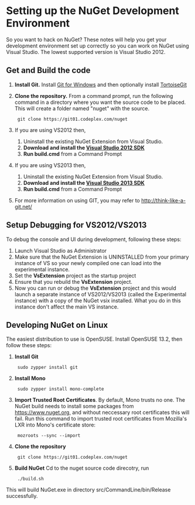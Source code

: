 ﻿# Setting up the NuGet Development Environment
So you want to hack on NuGet? These notes will help you get your development environment 
set up correctly so you can work on NuGet using Visual Studio. The lowest supported 
version is Visual Studio 2012.

## Get and Build the code
1. **Install Git.** Install [Git for Windows](http://code.google.com/p/msysgit/downloads/list?can=3) and then optionally install [TortoiseGit](http://code.google.com/p/tortoisegit/downloads/list)
1. **Clone the repository.** From a command prompt, run the following command in a directory where you want the source code to be placed. 
This will create a folder named "nuget" with the source.

        git clone https://git01.codeplex.com/nuget
1. If you are using VS2012 then,
    1. Uninstall the existing NuGet Extension from Visual Studio.
    1. **Download and install the <a href="http://www.microsoft.com/en-us/download/details.aspx?id=30668">Visual Studio 2012 SDK</a>**
    1. **Run build.cmd** from a Command Prompt
1. If you are using VS2013 then,
    1. Uninstall the existing NuGet Extension from Visual Studio.
    1. **Download and install the <a href="http://www.microsoft.com/en-us/download/details.aspx?id=40758">Visual Studio 2013 SDK</a>**
    1. **Run build.cmd** from a Command Prompt
1. For more information on using GIT, you may refer to <a href="http://think-like-a-git.net/">http://think-like-a-git.net/</a>

## Setup Debugging for VS2012/VS2013
To debug the console and UI during development, following these steps:

1. Launch Visual Studio as Administrator 
1. Make sure that the NuGet Extension is UNINSTALLED from your primary instance of VS so your newly compiled one can load into the experimental instance.
1. Set the **VsExtension** project as the startup project 
1. Ensure that you rebuild the **VsExtension** project. 
1. Now you can run or debug the **VsExtension** project and this would launch a separate instance of VS2012/VS2013 (called the Experimental instance) 
with a copy of the NuGet vsix installed. What you do in this instance don't affect the main VS instance. 

## Developing NuGet on Linux
The easiest distribution to use is OpenSUSE. Install OpenSUSE 13.2, then follow these steps:

1. **Install Git**

        sudo zypper install git
1. **Install Mono**

        sudo zypper install mono-complete
1. **Import Trusted Root Certificates**. By default, Mono trusts no one. 
The NuGet build needs to install some packages from https://www.nuget.org, 
and without neccessary root certificates this will fail. Run
this command to import trusted root certificates from Mozilla's LXR into 
Mono's certificate store:

        mozroots --sync --import
1. **Clone the repository** 

        git clone https://git01.codeplex.com/nuget

1. **Build NuGet**
Cd to the nuget source code direcotry, run

        ./build.sh
This will build NuGet.exe in directory src/CommandLine/bin/Release successfully.
